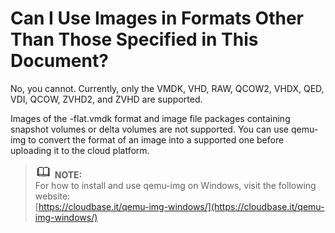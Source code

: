 # Can I Use Images in Formats Other Than Those Specified in This Document?<a name="EN-US_TOPIC_0030713217"></a>

No, you cannot. Currently, only the VMDK, VHD, RAW, QCOW2, VHDX, QED, VDI, QCOW, ZVHD2, and ZVHD are supported.

Images of the -flat.vmdk format and image file packages containing snapshot volumes or delta volumes are not supported. You can use qemu-img to convert the format of an image into a supported one before uploading it to the cloud platform.

>![](public_sys-resources/icon-note.gif) **NOTE:**   
>For how to install and use qemu-img on Windows, visit the following website:  
>[https://cloudbase.it/qemu-img-windows/](https://cloudbase.it/qemu-img-windows/)  


